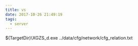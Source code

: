 ```yaml
---
title: vs
date: 2017-10-26 21:49:19
tags:
  - server
---
```

$(TargetDir)\XGZS_d.exe
../data/cfg/network/cfg_relation.txt